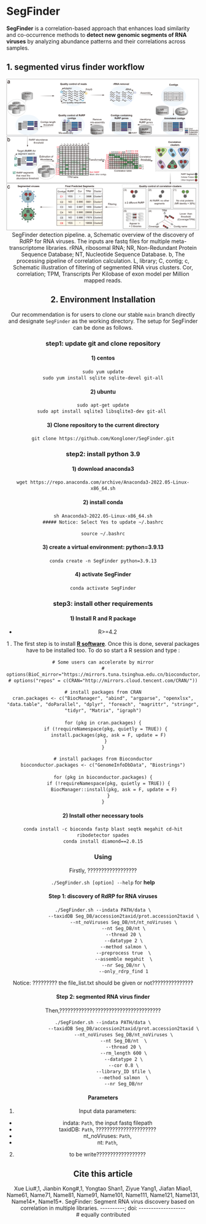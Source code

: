 # SegFinder   
**SegFinder** is a correlation-based approach that enhances load similarity and co-occurrence methods to **detect new genomic segments of RNA viruses** by analyzing abundance patterns and their correlations across samples.

## 1. segmented virus finder workflow  

<center>
<img alt="SegFinder" src="./flow/workflow.png"/>
SegFinder detection pipeline. a, Schematic overview of the discovery of RdRP for RNA viruses. The inputs are fastq files for multiple meta-transcriptome libraries. rRNA, ribosomal RNA; NR, Non-Redundant Protein Sequence Database; NT, Nucleotide Sequence Database. b, The processing pipeline of correlation calculation. L, library; C, contig; c, Schematic illustration of filtering of segmented RNA virus clusters. Cor, correlation; TPM, Transcripts Per Kilobase of exon model per Million mapped reads.



## 2. Environment Installation

Our recommendation is for users to clone our stable `main` branch directly and designate `SegFinder` as the working directory. The setup for SegFinder can be done as follows.

### step1: update git and clone repository
#### 1) centos
```
sudo yum update
sudo yum install sqlite sqlite-devel git-all
```
#### 2) ubuntu
```
sudo apt-get update
sudo apt install sqlite3 libsqlite3-dev git-all 
```
#### 3) Clone repository to the current directory
```
git clone https://github.com/Kongloner/SegFinder.git
```
### step2: install python 3.9
#### 1) download anaconda3
```
wget https://repo.anaconda.com/archive/Anaconda3-2022.05-Linux-x86_64.sh
```
#### 2) install conda
```
sh Anaconda3-2022.05-Linux-x86_64.sh
##### Notice: Select Yes to update ~/.bashrc
```
```
source ~/.bashrc
```
#### 3) create a virtual environment: python=3.9.13
```
conda create -n SegFinder python=3.9.13
```

#### 4) activate SegFinder
```
conda activate SegFinder
```
### step3:  install other requirements
#### 1) Install R and R package 

- R>=4.2

1 . The first step is to install [**R software**](https://www.r-project.org/). Once this is done, several packages  have to be installed too. To do so start a R session and type :
```
# Some users can accelerate by mirror
# options(BioC_mirror="https://mirrors.tuna.tsinghua.edu.cn/bioconductor/")
# options("repos" = c(CRAN="http://mirrors.cloud.tencent.com/CRAN/"))
```
```
# install packages from CRAN
cran.packages <- c("BiocManager", "abind", "argparse", "openxlsx", "data.table", "doParallel", "dplyr", "foreach", "magrittr", "stringr", "tidyr", "Matrix", "igraph")

for (pkg in cran.packages) {
  if (!requireNamespace(pkg, quietly = TRUE)) {
    install.packages(pkg, ask = F, update = F)
  }
}
```
``` 
# install packages from Bioconductor
bioconductor.packages <- c("GenomeInfoDbData", "Biostrings")

for (pkg in bioconductor.packages) {
    if (!requireNamespace(pkg, quietly = TRUE)) {
        BiocManager::install(pkg, ask = F, update = F)
    }
}
```    
#### 2) Install other necessary tools 
``` 
conda install -c bioconda fastp blast seqtk megahit cd-hit ribodetector spades
conda install diamond==2.0.15
``` 
### Using    
Firstly, ??????????????????  

```./SegFinder.sh [option] --help``` for **help**
#### Step 1: discovery of RdRP for RNA viruses  
```shell
./SegFinder.sh --indata PATH/data \
               --taxidDB Seg_DB/accession2taxid/prot.accession2taxid \
               --nt_noViruses Seg_DB/nt/nt_noViruses \
               --nt Seg_DB/nt \
               --thread 20 \
               --datatype 2 \
               --method salmon \
               --preprocess true  \
               --assemble megahit  \
               --nr Seg_DB/nr \
               --only_rdrp_find 1
```
Notice: ????????? the file_list.txt should be given or not???????????????

#### Step 2: segmented RNA virus finder      
Then,?????????????????????????????????????    
```shell
./SegFinder.sh --indata PATH/data \
               --taxidDB Seg_DB/accession2taxid/prot.accession2taxid \
               --nt_noViruses Seg_DB/nt_noViruses \
               --nt Seg_DB/nt  \
               --thread 20 \
               --rm_length 600 \
               --datatype 2 \
               --cor 0.8 \
               --library_ID $file \
               --method salmon  \
               --nr Seg_DB/nr
```

#### Parameters   
1) Input data parameters:     
* indata: `Path`, the input fastq filepath  
* taxidDB: `Path`, ??????????????????????
* nt_noViruses: `Path`,    
* nt: `Path`,          

2)  to be write??????????????????
 


## Cite this article
Xue Liu#,1, Jianbin Kong#,1, Yongtao Shan1, Ziyue Yang1, Jiafan Miao1, Name61, Name71, Name81, Name91, Name101, Name111, Name121, Name131, Name14*, Name15*. SegFinder: Segment RNA virus discovery based on correlation in multiple libraries. ----------; doi: -------------------  
\# equally contributed    

  

